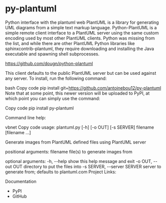 # py-plantuml
Python interface with the  plantuml web
PlantUML is a library for generating UML diagrams from a simple text markup language.
Python-PlantUML is a simple remote client interface to a PlantUML server using the same custom encoding used by most other PlantUML clients.
Python was missing from the list, and while there are other PlantUML Python libraries like sphinxcontrib-plantuml, they require downloading and installing the Java executable and spawning shell subprocesses.

https://github.com/dougn/python-plantuml

This client defaults to the public PlantUML server but can be used against any server. To install, run the following command:

bash
Copy code
pip install git+https://github.com/antoinebou12/py-plantuml
Note that at some point, this newer version will be uploaded to PyPI, at which point you can simply use the command:

Copy code
pip install py-plantuml

Command line help:

vbnet
Copy code
usage: plantuml.py [-h] [-o OUT] [-s SERVER] filename [filename ...]

Generate images from PlantUML defined files using PlantUML server

positional arguments:
  filename              file(s) to generate images from

optional arguments:
  -h, --help            show this help message and exit
  -o OUT, --out OUT     directory to put the files into
  -s SERVER, --server SERVER
                        server to generate from; defaults to plantuml.com
Project Links:

Documentation
- PyPI
- GitHub
